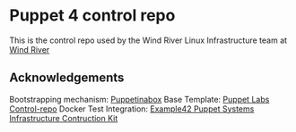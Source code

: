 # Puppet 4 control repo

This is the control repo used by the Wind River Linux Infrastructure
team at [Wind River](http://windriver.com/products/linux.html)

## Acknowledgements

Bootstrapping mechanism: [Puppetinabox](https://github.com/puppetinabox/controlrepo)
Base Template: [Puppet Labs Control-repo](https://github.com/puppetlabs/control-repo)
Docker Test Integration: [Example42 Puppet Systems Infrastructure Contruction Kit](https://github.com/example42/psick)
